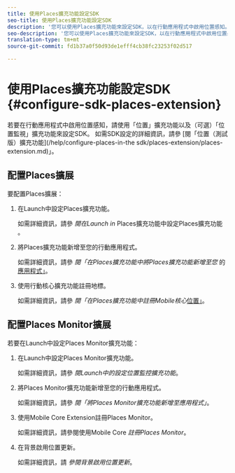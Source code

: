 ```yaml
---
title: 使用Places擴充功能設定SDK
seo-title: 使用Places擴充功能設定SDK
description: '您可以使用Places擴充功能來設定SDK，以在行動應用程式中啟用位置感知。 '
seo-description: '您可以使用Places擴充功能來設定SDK，以在行動應用程式中啟用位置感知。 '
translation-type: tm+mt
source-git-commit: fd1b37a0f50d93de1efff4cb38fc23253f02d517

---
```



# 使用Places擴充功能設定SDK {#configure-sdk-places-extension}

若要在行動應用程式中啟用位置感知，請使用「位置」擴充功能以及（可選）「位置監視」擴充功能來設定SDK。 如需SDK設定的詳細資訊，請參 [閱「位置（測試版）擴充功能](/help/configure-places-in-the sdk/places-extension/places-extension.md)」。

## 配置Places擴展

要配置Places擴展：

1. 在Launch中設定Places擴充功能。

   如需詳細資訊，請參 *閱在Launch in* Places擴充功能中設定Places擴充功能 [](/help/places-ext-aep-sdks/places-extension/places-extension.md)。

1. 將Places擴充功能新增至您的行動應用程式。

   如需詳細資訊，請參 *閱「在Places擴充功能中將Places擴充功能新增至您* 的 [應用程式」](/help/places-ext-aep-sdks/places-extension/places-extension.md)。

1. 使用行動核心擴充功能註冊地標。

   如需詳細資訊，請參 *閱「在Places擴充功能中註冊Mobile核心*[位置」](/help/places-ext-aep-sdks/places-extension/places-extension.md)。

## 配置Places Monitor擴展

若要在Launch中設定Places Monitor擴充功能：

1. 在Launch中設定Places Monitor擴充功能。

   如需詳細資訊，請參 *閱Launch中的設定位置監控擴充功能*。

2. 將Places Monitor擴充功能新增至您的行動應用程式。

   如需詳細資訊，請參 *閱「將Places Monitor擴充功能新增至應用程式」*。

3. 使用Mobile Core Extension註冊Places Monitor。

   如需詳細資訊，請參閱使用Mobile Core *註冊Places Monitor*。

4. 在背景啟用位置更新。

   如需詳細資訊，請 *參閱背景啟用位置更新*。
